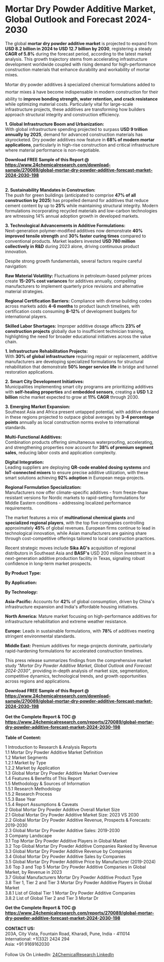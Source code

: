<h1>Mortar Dry Powder Additive Market, Global Outlook and Forecast 2024-2030</h1><p>The global <strong>mortar dry powder additive market</strong> is projected to expand from <strong>USD 8.2 billion in 2024 to USD 12.7 billion by 2030</strong>, registering a steady <strong>CAGR of 5.8%</strong> during the forecast period, according to the latest market analysis. This growth trajectory stems from accelerating infrastructure development worldwide coupled with rising demand for high-performance construction materials that enhance durability and workability of mortar mixes.</p><p>Mortar dry powder additives â specialized chemical formulations added to mortar mixes â have become indispensable in modern construction for their ability to <strong>improve bonding strength, water retention, and crack resistance</strong> while optimizing material costs. Particularly vital for large-scale infrastructure projects, these additives are transforming how builders approach structural integrity and construction efficiency.</p><p><strong>1. Global Infrastructure Boom and Urbanization:</strong><br>
With global infrastructure spending projected to surpass <strong>USD 9 trillion annually by 2025</strong>, demand for advanced construction materials has skyrocketed. Dry powder additives now feature in <strong>68% of modern mortar applications</strong>, particularly in high-rise construction and critical infrastructure where material performance is non-negotiable.</p><div><b>Download FREE Sample of this Report @ 
            <a href="https://www.24chemicalresearch.com/download-sample/270089/global-mortar-dry-powder-additive-forecast-market-2024-2030-198">
            https://www.24chemicalresearch.com/download-sample/270089/global-mortar-dry-powder-additive-forecast-market-2024-2030-198</a></b></div><br><p><strong>2. Sustainability Mandates in Construction:</strong><br>
The push for green buildings (anticipated to comprise <strong>47% of all construction by 2025</strong>) has propelled demand for additives that reduce cement content by up to <strong>25%</strong> while maintaining structural integrity. Modern formulations incorporating recycled materials and low-carbon technologies are witnessing 14% annual adoption growth in developed markets.</p><p><strong>3. Technological Advancements in Additive Formulations:</strong><br>
Next-generation polymer-modified additives now demonstrate <strong>40% improved tensile strength</strong> and <strong>30% faster curing times</strong> compared to conventional products. Market leaders invested <strong>USD 780 million collectively in R&amp;D</strong> during 2023 alone, driving continuous product innovation.</p><p>Despite strong growth fundamentals, several factors require careful navigation:</p><p><strong>Raw Material Volatility:</strong> Fluctuations in petroleum-based polymer prices create <strong>15-20% cost variances</strong> for additives annually, compelling manufacturers to implement quarterly price revisions and alternative material strategies.</p><p><strong>Regional Certification Barriers:</strong> Compliance with diverse building codes across markets adds <strong>4-6 months</strong> to product launch timelines, with certification costs consuming <strong>8-12%</strong> of development budgets for international players.</p><p><strong>Skilled Labor Shortages:</strong> Improper additive dosage affects <strong>23% of construction projects</strong> globally due to insufficient technician training, highlighting the need for broader educational initiatives across the value chain.</p><p><strong>1. Infrastructure Rehabilitation Projects:</strong><br>
With <strong>30% of global infrastructure</strong> requiring repair or replacement, additive manufacturers are developing specialized formulations for structural rehabilitation that demonstrate <strong>50% longer service life</strong> in bridge and tunnel restoration applications.</p><p><strong>2. Smart City Development Initiatives:</strong><br>
Municipalities implementing smart city programs are prioritizing additives with <strong>self-healing properties</strong> and <strong>embedded sensors</strong>, creating a <strong>USD 1.2 billion</strong> niche market expected to grow at <strong>11% CAGR</strong> through 2030.</p><p><strong>3. Emerging Market Expansion:</strong><br>
Southeast Asia and Africa present untapped potential, with additive demand in these regions projected to outpace global averages by <strong>3-4 percentage points</strong> annually as local construction norms evolve to international standards.</p><p><strong>Multi-Functional Additives:</strong><br>
	Combination products offering simultaneous waterproofing, accelerating, and strengthening properties now account for <strong>38% of premium segment sales</strong>, reducing labor costs and application complexity.</p><p><strong>Digital Integration:</strong><br>
	Leading suppliers are deploying <strong>QR-code enabled dosing systems</strong> and <strong>IoT-connected mixers</strong> to ensure precise additive utilization, with these smart solutions achieving <strong>92% adoption</strong> in European mega-projects.</p><p><strong>Regional Formulation Specialization:</strong><br>
	Manufacturers now offer climate-specific additives - from freeze-thaw resistant versions for Nordic markets to rapid-setting formulations for Middle Eastern conditions - addressing localized performance requirements.</p><p>The market features a mix of <strong>multinational chemical giants</strong> and <strong>specialized regional players</strong>, with the top five companies controlling approximately <strong>45%</strong> of global revenues. European firms continue to lead in technological innovation, while Asian manufacturers are gaining share through cost-competitive offerings tailored to local construction practices.</p><p>Recent strategic moves include <strong>Sika AG's</strong> acquisition of regional distributors in Southeast Asia and <strong>BASF's</strong> USD 200 million investment in a next-generation additive production facility in Texas, signaling robust confidence in long-term market prospects.</p><p><strong>By Product Type:</strong></p><p><strong>By Application:</strong></p><p><strong>By Technology:</strong></p><p><strong>Asia-Pacific:</strong> Accounts for <strong>42%</strong> of global consumption, driven by China's infrastructure expansion and India's affordable housing initiatives.</p><p><strong>North America:</strong> Mature market focusing on high-performance additives for infrastructure rehabilitation and extreme weather resistance.</p><p><strong>Europe:</strong> Leads in sustainable formulations, with <strong>78%</strong> of additives meeting stringent environmental standards.</p><p><strong>Middle East:</strong> Premium additives for mega-projects dominate, particularly rapid-hardening formulations for accelerated construction timelines.</p><p>This press release summarizes findings from the comprehensive market study <em>"Mortar Dry Powder Additive Market, Global Outlook and Forecast 2024-2030"</em>, providing in-depth analysis of market size, segmentation, competitive dynamics, technological trends, and growth opportunities across regions and applications.</p><div><b>Download FREE Sample of this Report @ 
            <a href="https://www.24chemicalresearch.com/download-sample/270089/global-mortar-dry-powder-additive-forecast-market-2024-2030-198">
            https://www.24chemicalresearch.com/download-sample/270089/global-mortar-dry-powder-additive-forecast-market-2024-2030-198</a></b></div><br><div><b>Get the Complete Report & TOC @ 
            <a href="https://www.24chemicalresearch.com/reports/270089/global-mortar-dry-powder-additive-forecast-market-2024-2030-198">
            https://www.24chemicalresearch.com/reports/270089/global-mortar-dry-powder-additive-forecast-market-2024-2030-198</a></b></div><br>
            <b>Table of Content:</b><p>1 Introduction to Research & Analysis Reports<br />
    1.1 Mortar Dry Powder Additive Market Definition<br />
    1.2 Market Segments<br />
        1.2.1 Market by Type<br />
        1.2.2 Market by Application<br />
    1.3 Global Mortar Dry Powder Additive Market Overview<br />
    1.4 Features & Benefits of This Report<br />
    1.5 Methodology & Sources of Information<br />
        1.5.1 Research Methodology<br />
        1.5.2 Research Process<br />
        1.5.3 Base Year<br />
        1.5.4 Report Assumptions & Caveats<br />
2 Global Mortar Dry Powder Additive Overall Market Size<br />
    2.1 Global Mortar Dry Powder Additive Market Size: 2023 VS 2030<br />
    2.2 Global Mortar Dry Powder Additive Revenue, Prospects & Forecasts: 2019-2030<br />
    2.3 Global Mortar Dry Powder Additive Sales: 2019-2030<br />
3 Company Landscape<br />
    3.1 Top Mortar Dry Powder Additive Players in Global Market<br />
    3.2 Top Global Mortar Dry Powder Additive Companies Ranked by Revenue<br />
    3.3 Global Mortar Dry Powder Additive Revenue by Companies<br />
    3.4 Global Mortar Dry Powder Additive Sales by Companies<br />
    3.5 Global Mortar Dry Powder Additive Price by Manufacturer (2019-2024)<br />
    3.6 Top 3 and Top 5 Mortar Dry Powder Additive Companies in Global Market, by Revenue in 2023<br />
    3.7 Global Manufacturers Mortar Dry Powder Additive Product Type<br />
    3.8 Tier 1, Tier 2 and Tier 3 Mortar Dry Powder Additive Players in Global Market<br />
        3.8.1 List of Global Tier 1 Mortar Dry Powder Additive Companies<br />
        3.8.2 List of Global Tier 2 and Tier 3 Mortar Dr</p><div><b>Get the Complete Report & TOC @ 
            <a href="https://www.24chemicalresearch.com/reports/270089/global-mortar-dry-powder-additive-forecast-market-2024-2030-198">
            https://www.24chemicalresearch.com/reports/270089/global-mortar-dry-powder-additive-forecast-market-2024-2030-198</a></b></div><br><b>CONTACT US:</b><br>
            203A, City Vista, Fountain Road, Kharadi, Pune, India - 411014<br>
            International: +1(332) 2424 294<br>
            Asia: +91 9169162030 <br><br>
            Follow Us On LinkedIn: <a href="https://www.linkedin.com/company/24chemicalresearch/">24ChemicalResearch LinkedIn</a>